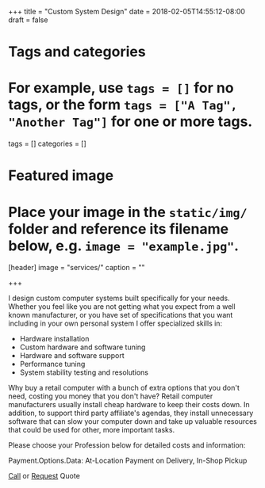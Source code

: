 +++
title = "Custom System Design"
date = 2018-02-05T14:55:12-08:00
draft = false

# Tags and categories
# For example, use `tags = []` for no tags, or the form `tags = ["A Tag", "Another Tag"]` for one or more tags.
tags = []
categories = []

# Featured image
# Place your image in the `static/img/` folder and reference its filename below, e.g. `image = "example.jpg"`.
[header]
image = "services/"
caption = ""

+++

<p>I design custom computer systems built specifically for your needs. Whether you feel like you are not getting what you expect from a well known manufacturer, or you have set of specifications that you want including in your own personal system I offer specialized skills in:</p>
<ul>
<li>Hardware installation</li>
<li>Custom hardware and software tuning</li>
<li>Hardware and software support</li>
<li>Performance tuning</li>
<li>System stability testing and resolutions</li>
</ul>
<p>Why buy a retail computer with a bunch of extra options that you don't need, costing you money that you don't have? Retail computer manufacturers usually install cheap hardware to keep their costs down. In addition, to support third party affiliate's agendas, they install unnecessary software that can slow your computer down and take up valuable resources that could be used for other, more important tasks.&nbsp;</p>
<p>Please choose your Profession below for detailed costs and information:</p>

Payment.Options.Data: At-Location Payment on Delivery, In-Shop Pickup

<div class="quote-panel">
  <p><a href="">Call</a> or <a href="">Request</a> Quote</p>
</div>
